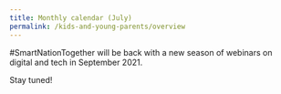 ```yaml
---
title: Monthly calendar (July)
permalink: /kids-and-young-parents/overview
---
```

#SmartNationTogether will be back with a new season of webinars on digital and tech in September 2021. 

Stay tuned!